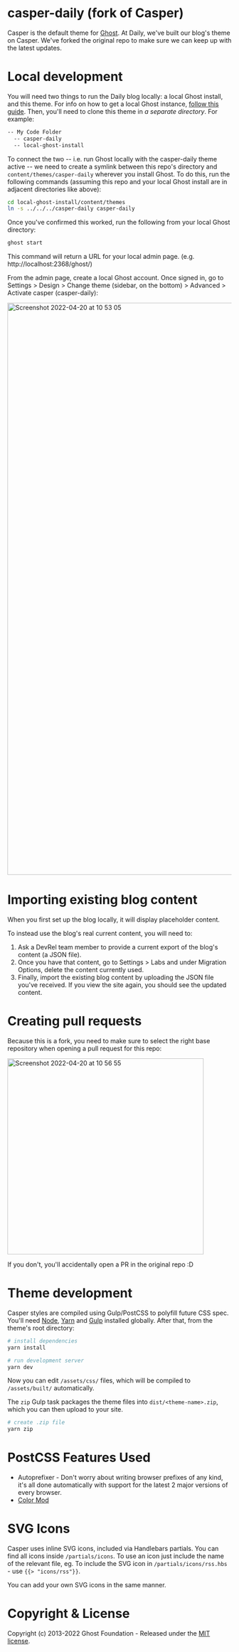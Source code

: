 # casper-daily (fork of Casper)

Casper is the default theme for [Ghost](http://github.com/tryghost/ghost/). At Daily, we've built our blog's theme on Casper. We've forked the original repo to make sure we can keep up with the latest updates.

# Local development

You will need two things to run the Daily blog locally: a local Ghost install, and this theme. For info on how to get a local Ghost instance, [follow this guide](https://ghost.org/docs/install/local/). Then, you'll need to clone this theme in *a separate directory*. For example:

```bash
-- My Code Folder
  -- casper-daily
  -- local-ghost-install
```

To connect the two -- i.e. run Ghost locally with the casper-daily theme active -- we need to create a symlink between this repo's directory and `content/themes/casper-daily` wherever you install Ghost. To do this, run the following commands (assuming this repo and your local Ghost install are in adjacent directories like above):

```bash 
cd local-ghost-install/content/themes
ln -s ../../../casper-daily casper-daily
```

Once you've confirmed this worked, run the following from your local Ghost directory:

```bash
ghost start
```

This command will return a URL for your local admin page. (e.g. http://localhost:2368/ghost/)

From the admin page, create a local Ghost account. Once signed in, go to Settings > Design > Change theme (sidebar, on the bottom) > Advanced > Activate casper (casper-daily):

<img width="1287" alt="Screenshot 2022-04-20 at 10 53 05" src="https://user-images.githubusercontent.com/12814720/164191671-b62c8e87-f7d1-48a1-a4c0-9b46e3d81a4e.png">

# Importing existing blog content
When you first set up the blog locally, it will display placeholder content.

To instead use the blog's real current content, you will need to:

1. Ask a DevRel team member to provide a current export of the blog's content (a JSON file).
2. Once you have that content, go to Settings > Labs and under Migration Options, delete the content currently used.
3. Finally, import the existing blog content by uploading the JSON file you've received. If you view the site again, you should see the updated content.

# Creating pull requests
Because this is a fork, you need to make sure to select the right base repository when opening a pull request for this repo:

<img width="441" alt="Screenshot 2022-04-20 at 10 56 55" src="https://user-images.githubusercontent.com/12814720/164191712-8e3bb8fd-1c30-484a-844f-eac1e97352a1.png">

If you don't, you'll accidentally open a PR in the original repo :D

# Theme development
Casper styles are compiled using Gulp/PostCSS to polyfill future CSS spec. You'll need [Node](https://nodejs.org/), [Yarn](https://yarnpkg.com/) and [Gulp](https://gulpjs.com) installed globally. After that, from the theme's root directory:

```bash
# install dependencies
yarn install

# run development server
yarn dev
```

Now you can edit `/assets/css/` files, which will be compiled to `/assets/built/` automatically.

The `zip` Gulp task packages the theme files into `dist/<theme-name>.zip`, which you can then upload to your site.

```bash
# create .zip file
yarn zip
```

# PostCSS Features Used

- Autoprefixer - Don't worry about writing browser prefixes of any kind, it's all done automatically with support for the latest 2 major versions of every browser.
- [Color Mod](https://github.com/jonathantneal/postcss-color-mod-function)


# SVG Icons

Casper uses inline SVG icons, included via Handlebars partials. You can find all icons inside `/partials/icons`. To use an icon just include the name of the relevant file, eg. To include the SVG icon in `/partials/icons/rss.hbs` - use `{{> "icons/rss"}}`.

You can add your own SVG icons in the same manner.


# Copyright & License

Copyright (c) 2013-2022 Ghost Foundation - Released under the [MIT license](LICENSE).
